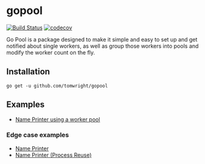 # gopool

[![Build Status](https://travis-ci.org/TomWright/gopool.svg?branch=master)](https://travis-ci.org/TomWright/gopool)
[![codecov](https://codecov.io/gh/TomWright/gopool/branch/master/graph/badge.svg)](https://codecov.io/gh/TomWright/gopool)

Go Pool is a package designed to make it simple and easy to set up and get notified about single workers, as well as group those workers into pools and modify the worker count on the fly.

## Installation

```
go get -u github.com/tomwright/gopool
```

## Examples

* [Name Printer using a worker pool](/examples/nameprinterpool)

### Edge case examples

* [Name Printer](/examples/nameprinter)
* [Name Printer (Process Reuse)](/examples/nameprinterreuse)